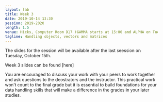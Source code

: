 ```yaml
---
layout: lab
title: Week 3
date: 2019-10-14 13:30
session: 2019-2020
length: 1.5
venue: Hicks, Computer Room D17 (GAMMA starts at 15:00 and ALPHA on Tuesday, October 15th at 13:30)
tagline: Handling objects, vectors and matrices
---
```


The slides for the session will be available after the last seession on Tuesday, October 15th. 

Week 3 slides can be found [here] 

You are encouraged to discuss your work with your peers to work together and ask questions to the deostrators and the instructor. This practical work won't count to the final grade but it is essential to build foundations for your data handling skills that will make a difference in the grades in your later studies. 


